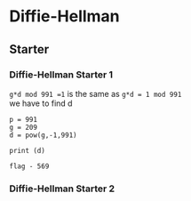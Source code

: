 # Diffie-Hellman

## Starter 

### Diffie-Hellman Starter 1

`g*d mod 991 =1` is the same as `g*d = 1 mod 991`   
we have to find d    
```
p = 991
g = 209 
d = pow(g,-1,991)

print (d)
```
`flag - 569`   

### Diffie-Hellman Starter 2  

